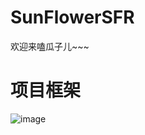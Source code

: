 # SunFlowerSFR
欢迎来嗑瓜子儿~~~

# 项目框架
![image](https://github.com/user-attachments/assets/2deb1cfa-e50c-41e0-a256-40b8ee717ee5)
